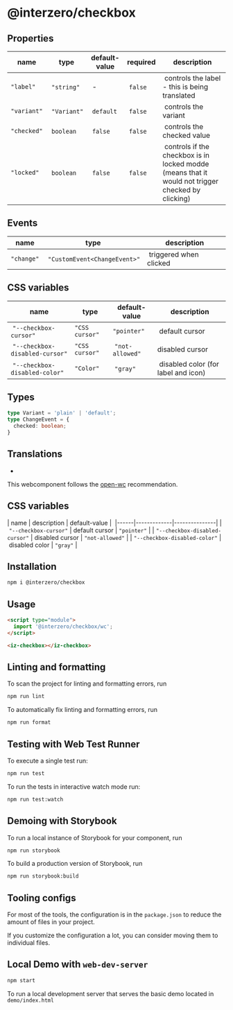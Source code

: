 # @interzero/checkbox

## Properties
| name | type | default-value | required | description |
|------|------|---------------|----------|-------------|
| `"label"` | `"string"` | - | `false` | controls the label - this is being translated |
| `"variant"` | `"Variant"` | `default` | `false` | controls the variant |
| `"checked"` | `boolean` | `false` | `false` | controls the checked value |
| `"locked"` | `boolean` | `false` | `false` | controls if the checkbox is in locked modde (means that it would not trigger checked by clicking) |

## Events
| name | type | description |
|------|------|-------------|
| `"change"` | `"CustomEvent<ChangeEvent>"` | triggered when clicked |

## CSS variables
| name | type | default-value | description |
|------|------|---------------|-------------|
| `"--checkbox-cursor"` | `"CSS cursor"` | `"pointer"`  | default cursor|
| `"--checkbox-disabled-cursor"` | `"CSS cursor"` | `"not-allowed"` | disabled cursor |
| `"--checkbox-disabled-color"` | `"Color"` | `"gray"` | disabled color (for label and icon) |
## Types
```typescript
type Variant = 'plain' | 'default';
type ChangeEvent = {
  checked: boolean;
}
```

## Translations
- 


This webcomponent follows the [open-wc](https://github.com/open-wc/open-wc) recommendation.


## CSS variables 
| name | description | default-value | 
|------|-------------|---------------|
| `"--checkbox-cursor"` | default cursor | `"pointer"` |
| `"--checkbox-disabled-cursor"` | disabled cursor | `"not-allowed"` |
| `"--checkbox-disabled-color"` | disabled color | `"gray"` |

## Installation

```bash
npm i @interzero/checkbox
```

## Usage

```html
<script type="module">
  import '@interzero/checkbox/wc';
</script>

<iz-checkbox></iz-checkbox>
```

## Linting and formatting

To scan the project for linting and formatting errors, run

```bash
npm run lint
```

To automatically fix linting and formatting errors, run

```bash
npm run format
```

## Testing with Web Test Runner

To execute a single test run:

```bash
npm run test
```

To run the tests in interactive watch mode run:

```bash
npm run test:watch
```

## Demoing with Storybook

To run a local instance of Storybook for your component, run

```bash
npm run storybook
```

To build a production version of Storybook, run

```bash
npm run storybook:build
```


## Tooling configs

For most of the tools, the configuration is in the `package.json` to reduce the amount of files in your project.

If you customize the configuration a lot, you can consider moving them to individual files.

## Local Demo with `web-dev-server`

```bash
npm start
```

To run a local development server that serves the basic demo located in `demo/index.html`
